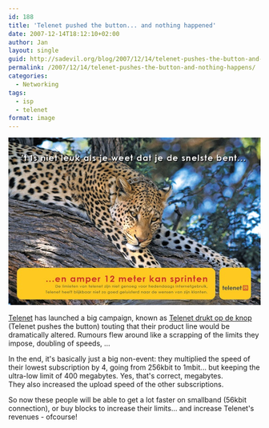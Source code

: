 ```yaml
---
id: 188
title: 'Telenet pushed the button... and nothing happened'
date: 2007-12-14T18:12:10+02:00
author: Jan
layout: single
guid: http://sadevil.org/blog/2007/12/14/telenet-pushes-the-button-and-nothing-happens/
permalink: /2007/12/14/telenet-pushes-the-button-and-nothing-happens/
categories:
  - Networking
tags:
  - isp
  - telenet
format: image
---
```

<a href="http://www.telenetdruktopdeknop.be" target="_blank"><img src="/assets/images/2007/12/telenet-sm.jpg" alt="" /></a>

<a href="http://www.telenet.be" target="_blank">Telenet</a> has launched a big campaign, known as <a href="http://www.telenetdruktopdeknop.be" target="_blank">Telenet drukt op de knop</a> (Telenet pushes the button) touting that their product line would be dramatically altered. Rumours flew around like a scrapping of the limits they impose, doubling of speeds, ...

In the end, it's basically just a big non-event: they multiplied the speed of their lowest subscription by 4, going from 256kbit to 1mbit... but keeping the ultra-low limit of 400 megabytes. Yes, that's correct, megabytes.  
They also increased the upload speed of the other subscriptions.

So now these people will be able to get a lot faster on smallband (56kbit connection), or buy blocks to increase their limits... and increase Telenet's revenues - ofcourse!